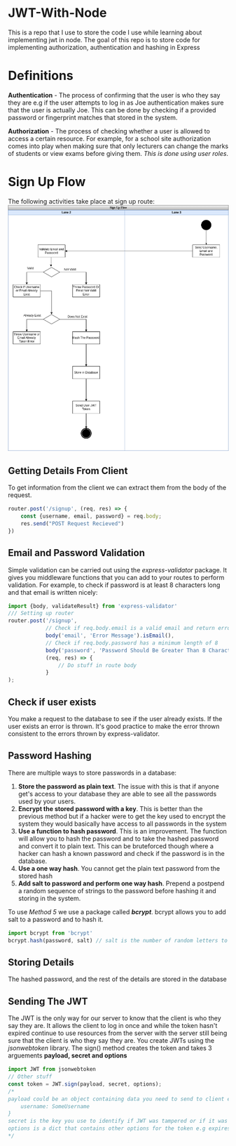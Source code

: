 # JWT-With-Node
This is a repo that I use to store the code I use while learning about implementing jwt in node. The goal of this repo is to store code for implementing authorization, authentication and hashing in Express

# Definitions
**Authentication** - The process of confirming that the user is who they say they are e.g if the user attempts to log in as Joe authentication makes sure that the user is actually Joe. This can be done by checking if a provided password or fingerprint matches that stored in the system.

**Authorization** - The process of checking whether a user is allowed to access a certain resource. For example, for a school site authorization comes into play when making sure that only lecturers can change the marks of students or view exams before giving them. *This is done using user roles*.

# Sign Up Flow
The following activities take place at sign up route: 
![Sign Up Activity Diagram](signupactivitydiagram.drawio.png)

## Getting Details From Client
To get information from the client we can extract them from the body of the request.
```javascript
router.post('/signup', (req, res) => {
    const {username, email, password} = req.body;
    res.send("POST Request Recieved")
})
```

## Email and Password Validation
Simple validation can be carried out using the *express-validator* package. It gives you middleware functions that you can add to your routes to perform validation. For example, to check if password is at least 8 characters long and that email is written nicely:
```javascript
import {body, validateResult} from 'express-validator'
/// Setting up router
router.post('/signup',
            // Check if req.body.email is a valid email and return error message if not
            body('email', 'Error Message').isEmail(),
            // Check if req.body.password has a minimum length of 8
            body('password', 'Password Should Be Greater Than 8 Characters').isLength({min:8}),
            (req, res) => {
                // Do stuff in route body
            }
);
```

## Check if user exists
You make a request to the database to see if the user already exists. If the user exists an error is thrown. It's good practice to make the error thrown consistent to the errors thrown by express-validator.

## Password Hashing
There are multiple ways to store passwords in a database:
1. **Store the password as plain text**. The issue with this is that if anyone get's access to your database they are able to see all the passwords used by your users.
2. **Encrypt the stored password with a key**. This is better than the previous method but if a hacker were to get the key used to encrypt the system they would basically have access to all passwords in the system
3. **Use a function to hash password**. This is an improvement. The function will allow you to hash the password and to take the hashed password and convert it to plain text. This can be bruteforced though where a hacker can hash a known password and check if the password is in the database.
4. **Use a one way hash**. You cannot get the plain text password from the stored hash
5. **Add salt to password and perform one way hash**. Prepend a postpend a random sequence of strings to the password before hashing it and storing in the system.

To use *Method 5* we use a package called ***bcrypt***. bcrypt allows you to add salt to a password and to hash it.
```javascript
import bcrypt from 'bcrypt'
bcrypt.hash(password, salt) // salt is the number of random letters to add to password before hashing. Recommended value is 10
```

## Storing Details
The hashed password, and the rest of the details are stored in the database

## Sending The JWT
The JWT is the only way for our server to know that the client is who they say they are. It allows the client to log in once and while the token hasn't expired continue to use resources from the server with the server still being sure that the client is who they say they are.
You create JWTs using the *jsonwebtoken* library. The sign() method creates the token and takes 3 arguements **payload, secret and options**
```javascript
import JWT from jsonwebtoken
// Other stuff
const token = JWT.sign(payload, secret, options);
/* 
payload could be an object containing data you need to send to client e.g {
    username: SomeUsername
}
secret is the key you use to identify if JWT was tampered or if it was from your server
options is a dict that contains other options for the token e.g expiresIn which sets how long the token is valid for
*/
```